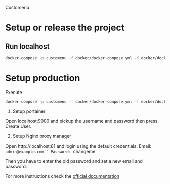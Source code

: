 Customenu

# Setup or release the project

## Run localhost

```sh
docker-compose -p customenu -f docker/docker-compose.yml -f docker/docker-compose.dev.yml --env-file .env up 
```



# Setup production

Execute

```sh
docker-compose -p customenu -f docker/docker-compose.yml -f docker/docker-compose.prod.yml --env-file .env up 
```

1. Setup portainer

Open localhost:9000 and pickup the username and password then press Create User.

2. Setup Nginx proxy manager

Open http://localhost:81 and login using the default credentials:
Email:    `admin@example.com``
Password: `changeme`

Then you have to enter the old password and set a new email and password.

For more instructions check the [official documentation](https://nginxproxymanager.com/setup/#running-the-app)
